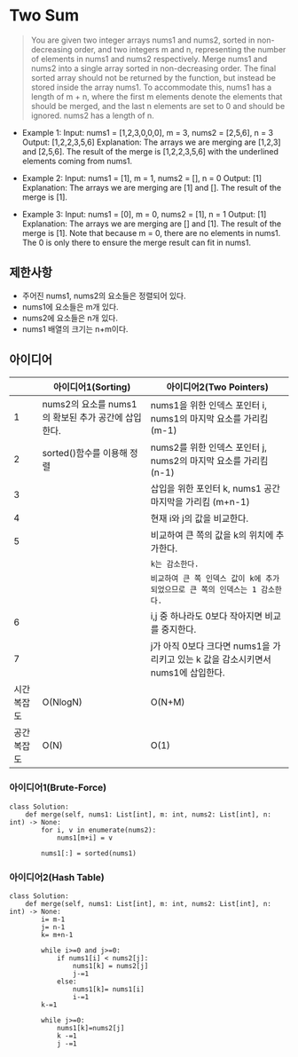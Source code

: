 # Two Sum

>You are given two integer arrays nums1 and nums2, sorted in non-decreasing order, and two integers m and n, representing the number of elements in nums1 and nums2 respectively. Merge nums1 and nums2 into a single array sorted in non-decreasing order. The final sorted array should not be returned by the function, but instead be stored inside the array nums1. To accommodate this, nums1 has a length of m + n, where the first m elements denote the elements that should be merged, and the last n elements are set to 0 and should be ignored. nums2 has a length of n.


- Example 1: 
Input: nums1 = [1,2,3,0,0,0], m = 3, nums2 = [2,5,6], n = 3
Output: [1,2,2,3,5,6]
Explanation: The arrays we are merging are [1,2,3] and [2,5,6].
The result of the merge is [1,2,2,3,5,6] with the underlined elements coming from nums1.

- Example 2: 
Input: nums1 = [1], m = 1, nums2 = [], n = 0
Output: [1]
Explanation: The arrays we are merging are [1] and [].
The result of the merge is [1].

- Example 3:
Input: nums1 = [0], m = 0, nums2 = [1], n = 1
Output: [1]
Explanation: The arrays we are merging are [] and [1].
The result of the merge is [1].
Note that because m = 0, there are no elements in nums1. The 0 is only there to ensure the merge result can fit in nums1.

## 제한사항
- 주어진 nums1, nums2의 요소들은 정렬되어 있다.
- nums1에 요소들은 m개 있다.
- nums2에 요소들은 n개 있다.
- nums1 배열의 크기는 n+m이다.

## 아이디어 

|                |아이디어1(Sorting)          |아이디어2(Two Pointers) |
|----------------|-------------------------------|-----------------------------|
|1 |nums2의 요소를 nums1의 확보된 추가 공간에 삽입한다.| nums1을 위한 인덱스 포인터 i, nums1의 마지막 요소를 가리킴(m-1) |       
|2 |sorted()함수를 이용해 정렬 |nums2를 위한 인덱스 포인터 j, nums2의 마지막 요소를 가리킴 (n-1) |
|3 | |삽입을 위한 포인터 k, nums1 공간 마지막을 가리킴 (m+n-1) |
|4 | |현재 i와 j의 값을 비교한다. |
|5 | |비교하여 큰 쪽의 값을 k의 위치에 추가한다. |
|  | |`k는 감소한다.` |
|  | |`비교하여 큰 쪽 인덱스 값이 k에 추가되었으므로 큰 쪽의 인덱스는 1 감소한다.` |
|6 | |i,j 중 하나라도 0보다 작아지면 비교를 중지한다. |
|7 | |j가 아직 0보다 크다면 nums1을 가리키고 있는 k 값을 감소시키면서 nums1에 삽입한다. |
|시간 복잡도| O(NlogN)|O(N+M)|
|공간 복잡도| O(N)|O(1)|



### 아이디어1(Brute-Force)

```
class Solution:
    def merge(self, nums1: List[int], m: int, nums2: List[int], n: int) -> None:
        for i, v in enumerate(nums2):
            nums1[m+i] = v

        nums1[:] = sorted(nums1)              

```

### 아이디어2(Hash Table)

```
class Solution:
    def merge(self, nums1: List[int], m: int, nums2: List[int], n: int) -> None:
        i= m-1
        j= n-1
        k= m+n-1

        while i>=0 and j>=0:
            if nums1[i] < nums2[j]:
                nums1[k] = nums2[j]
                j-=1
            else:
                nums1[k]= nums1[i]
                i-=1
        k-=1

        while j>=0:
            nums1[k]=nums2[j]
            k -=1
            j -=1

```
